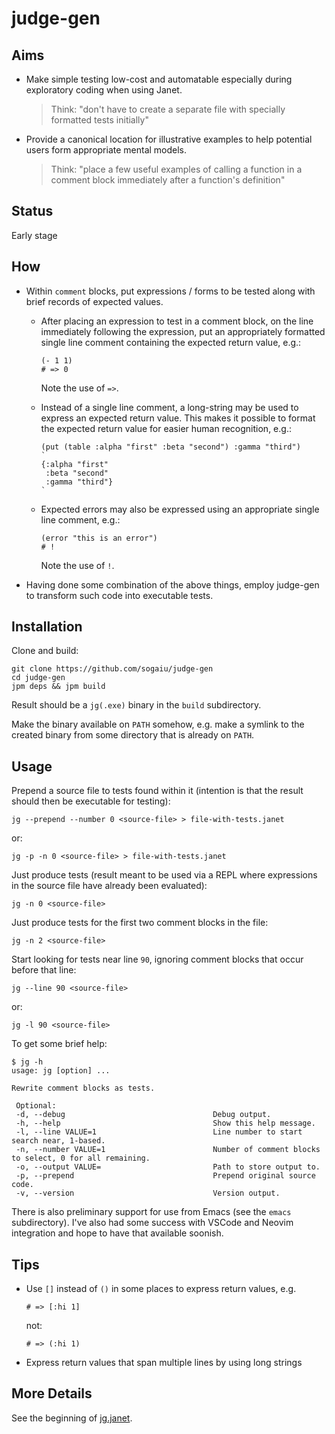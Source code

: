 # judge-gen

## Aims

* Make simple testing low-cost and automatable especially during
  exploratory coding when using Janet.

  > Think: "don't have to create a separate file with specially
  > formatted tests initially"

* Provide a canonical location for illustrative examples to help
  potential users form appropriate mental models.

  > Think: "place a few useful examples of calling a function in a
  > comment block immediately after a function's definition"

## Status

Early stage

## How

* Within `comment` blocks, put expressions / forms to be tested along
  with brief records of expected values.

  * After placing an expression to test in a comment block, on the
    line immediately following the expression, put an appropriately
    formatted single line comment containing the expected return
    value, e.g.:

    ```
    (- 1 1)
    # => 0
    ```

    Note the use of `=>`.

  * Instead of a single line comment, a long-string may be used to
    express an expected return value.  This makes it possible to format
    the expected return value for easier human recognition, e.g.:

    ```
    (put (table :alpha "first" :beta "second") :gamma "third")
    `
    {:alpha "first"
     :beta "second"
     :gamma "third"}
    `
    ```

  * Expected errors may also be expressed using an appropriate single
    line comment, e.g.:

    ```
    (error "this is an error")
    # !
    ```

    Note the use of `!`.

* Having done some combination of the above things, employ judge-gen
  to transform such code into executable tests.

## Installation

Clone and build:

```
git clone https://github.com/sogaiu/judge-gen
cd judge-gen
jpm deps && jpm build
```

Result should be a `jg(.exe)` binary in the `build` subdirectory.

Make the binary available on `PATH` somehow, e.g. make a symlink to
the created binary from some directory that is already on `PATH`.

## Usage

Prepend a source file to tests found within it (intention is that the
result should then be executable for testing):

```
jg --prepend --number 0 <source-file> > file-with-tests.janet
```

or:

```
jg -p -n 0 <source-file> > file-with-tests.janet
```

Just produce tests (result meant to be used via a REPL where
expressions in the source file have already been evaluated):

```
jg -n 0 <source-file>
```

Just produce tests for the first two comment blocks in the file:

```
jg -n 2 <source-file>
```

Start looking for tests near line `90`, ignoring comment blocks that
occur before that line:

```
jg --line 90 <source-file>
```

or:

```
jg -l 90 <source-file>
```

To get some brief help:

```
$ jg -h
usage: jg [option] ...

Rewrite comment blocks as tests.

 Optional:
 -d, --debug                                 Debug output.
 -h, --help                                  Show this help message.
 -l, --line VALUE=1                          Line number to start search near, 1-based.
 -n, --number VALUE=1                        Number of comment blocks to select, 0 for all remaining.
 -o, --output VALUE=                         Path to store output to.
 -p, --prepend                               Prepend original source code.
 -v, --version                               Version output.
```

There is also preliminary support for use from Emacs (see the `emacs`
subdirectory).  I've also had some success with VSCode and Neovim
integration and hope to have that available soonish.

## Tips

* Use `[]` instead of `()` in some places to express return values, e.g.

  ```
  # => [:hi 1]
  ```

  not:

  ```
  # => (:hi 1)
  ```

* Express return values that span multiple lines by using long strings

## More Details

See the beginning of [jg.janet](judge-gen/jg.janet).
